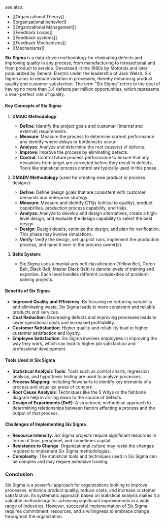 see also:
- [[Organizational Theory]]
- [[organizational behavior]]
- [[Organizational Management]]
- [[Feedback Loops]]
- [[Feedback systems]]
- [[Feedback Mechanisms]]
- [[Mechanisms]]

**Six Sigma** is a data-driven methodology for eliminating defects and improving quality in any process, from manufacturing to transactional and from product to service. Developed in the 1980s by Motorola and later popularized by General Electric under the leadership of Jack Welch, Six Sigma aims to reduce variation in processes, thereby enhancing product quality and customer satisfaction. The term "Six Sigma" refers to the goal of having no more than 3.4 defects per million opportunities, which represents a near-perfect rate of quality.

#### Key Concepts of Six Sigma

1. **DMAIC Methodology**:
   - **Define**: Identify the project goals and customer (internal and external) requirements.
   - **Measure**: Measure the process to determine current performance and identify where delays or bottlenecks occur.
   - **Analyze**: Analyze and determine the root cause(s) of defects.
   - **Improve**: Improve the process by eliminating defects.
   - **Control**: Control future process performance to ensure that any deviations from target are corrected before they result in defects. Tools like statistical process control are typically used in this phase.

2. **DMADV Methodology** (used for creating new product or process designs):
   - **Define**: Define design goals that are consistent with customer demands and enterprise strategy.
   - **Measure**: Measure and identify CTQs (critical to quality), product capabilities, production process capability, and risks.
   - **Analyze**: Analyze to develop and design alternatives, create a high-level design, and evaluate the design capability to select the best design.
   - **Design**: Design details, optimize the design, and plan for verification. This phase may involve simulations.
   - **Verify**: Verify the design, set up pilot runs, implement the production process, and hand it over to the process owner(s).

3. **Belts System**:
   - Six Sigma uses a martial arts belt classification (Yellow Belt, Green Belt, Black Belt, Master Black Belt) to denote levels of training and expertise. Each level handles different complexities of problem-solving projects.

#### Benefits of Six Sigma

- **Improved Quality and Efficiency**: By focusing on reducing variability and eliminating waste, Six Sigma leads to more consistent and reliable products and services.
- **Cost Reduction**: Decreasing defects and improving processes leads to lower operational costs and increased profitability.
- **Customer Satisfaction**: Higher quality and reliability lead to higher customer satisfaction and loyalty.
- **Employee Satisfaction**: Six Sigma involves employees in improving the way they work, which can lead to higher job satisfaction and professional development.

#### Tools Used in Six Sigma

- **Statistical Analysis Tools**: Tools such as control charts, regression analysis, and hypothesis testing are used to analyze processes.
- **Process Mapping**: Including flowcharts to identify key elements of a process and visualize areas of concern.
- **Root Cause Analysis**: Techniques like the 5 Whys or the fishbone diagram help in drilling down to the source of defects.
- **Design of Experiments (DoE)**: A structured, methodical approach to determining relationships between factors affecting a process and the output of that process.

#### Challenges of Implementing Six Sigma

- **Resource Intensity**: Six Sigma projects require significant resources in terms of time, personnel, and sometimes capital.
- **Resistance to Change**: Organizational culture may resist the changes required to implement Six Sigma methodologies.
- **Complexity**: The statistical tools and techniques used in Six Sigma can be complex and may require extensive training.

### Conclusion

Six Sigma is a powerful approach for organizations looking to improve processes, enhance product quality, reduce costs, and increase customer satisfaction. Its systematic approach based on statistical analysis makes it a valuable methodology for achieving significant improvements in a wide range of industries. However, successful implementation of Six Sigma requires commitment, resources, and a willingness to embrace change throughout the organization.